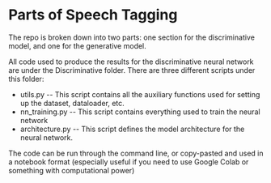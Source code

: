# Parts of Speech Tagging

The repo is broken down into two parts: one section for the discriminative model, and one for the generative model.

All code used to produce the results for the discriminative neural network are under the Discriminative folder.
There are three different scripts under this folder:

* utils.py -- This script contains all the auxiliary functions used for setting up the dataset, dataloader, etc.
* nn_training.py -- This script contains everything used to train the neural network
* architecture.py -- This script defines the model architecture for the neural network.

The code can be run through the command line, or copy-pasted and used in a notebook format (especially useful if you need to use Google Colab or something with computational power)
